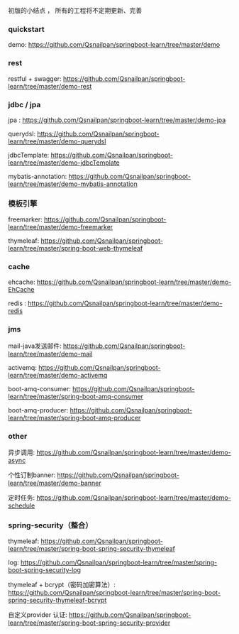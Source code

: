 初版的小结点 ， 所有的工程将不定期更新、完善
###  quickstart
demo:  https://github.com/Qsnailpan/springboot-learn/tree/master/demo
	
### rest
restful + swagger:  https://github.com/Qsnailpan/springboot-learn/tree/master/demo-rest

### jdbc / jpa
jpa	: https://github.com/Qsnailpan/springboot-learn/tree/master/demo-jpa

querydsl:  https://github.com/Qsnailpan/springboot-learn/tree/master/demo-querydsl

jdbcTemplate:  https://github.com/Qsnailpan/springboot-learn/tree/master/demo-jdbcTemplate

mybatis-annotation:  https://github.com/Qsnailpan/springboot-learn/tree/master/demo-mybatis-annotation

### 模板引擎
freemarker:  https://github.com/Qsnailpan/springboot-learn/tree/master/demo-freemarker

thymeleaf:  https://github.com/Qsnailpan/springboot-learn/tree/master/spring-boot-web-thymeleaf

### cache
ehcache:  https://github.com/Qsnailpan/springboot-learn/tree/master/demo-EhCache

redis	:  https://github.com/Qsnailpan/springboot-learn/tree/master/demo-redis

### jms
mail-java发送邮件:  https://github.com/Qsnailpan/springboot-learn/tree/master/demo-mail

activemq:  https://github.com/Qsnailpan/springboot-learn/tree/master/demo-activemq

boot-amq-consumer:  https://github.com/Qsnailpan/springboot-learn/tree/master/spring-boot-amq-consumer

boot-amq-producer:  https://github.com/Qsnailpan/springboot-learn/tree/master/spring-boot-amq-producer

### other
异步调用:  https://github.com/Qsnailpan/springboot-learn/tree/master/demo-async

个性订制banner:  https://github.com/Qsnailpan/springboot-learn/tree/master/demo-banner

定时任务:  https://github.com/Qsnailpan/springboot-learn/tree/master/demo-schedule
	
### spring-security（整合）
thymeleaf:    https://github.com/Qsnailpan/springboot-learn/tree/master/spring-boot-spring-security-thymeleaf

log:  https://github.com/Qsnailpan/springboot-learn/tree/master/spring-boot-spring-security-log

thymeleaf + bcrypt（密码加密算法）:   https://github.com/Qsnailpan/springboot-learn/tree/master/spring-boot-spring-security-thymeleaf-bcrypt

自定义provider 认证: https://github.com/Qsnailpan/springboot-learn/tree/master/spring-boot-spring-security-provider


	